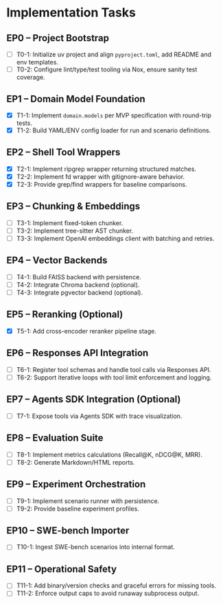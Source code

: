 # Implementation Tasks

## EP0 – Project Bootstrap
- [ ] T0-1: Initialize uv project and align `pyproject.toml`, add README and env templates.
- [ ] T0-2: Configure lint/type/test tooling via Nox, ensure sanity test coverage.

## EP1 – Domain Model Foundation
- [x] T1-1: Implement `domain.models` per MVP specification with round-trip tests.
- [x] T1-2: Build YAML/ENV config loader for run and scenario definitions.

## EP2 – Shell Tool Wrappers
- [x] T2-1: Implement ripgrep wrapper returning structured matches.
- [x] T2-2: Implement fd wrapper with gitignore-aware behavior.
- [x] T2-3: Provide grep/find wrappers for baseline comparisons.

## EP3 – Chunking & Embeddings
- [ ] T3-1: Implement fixed-token chunker.
- [ ] T3-2: Implement tree-sitter AST chunker.
- [ ] T3-3: Implement OpenAI embeddings client with batching and retries.

## EP4 – Vector Backends
- [ ] T4-1: Build FAISS backend with persistence.
- [ ] T4-2: Integrate Chroma backend (optional).
- [ ] T4-3: Integrate pgvector backend (optional).

## EP5 – Reranking (Optional)
- [x] T5-1: Add cross-encoder reranker pipeline stage.

## EP6 – Responses API Integration
- [ ] T6-1: Register tool schemas and handle tool calls via Responses API.
- [ ] T6-2: Support iterative loops with tool limit enforcement and logging.

## EP7 – Agents SDK Integration (Optional)
- [ ] T7-1: Expose tools via Agents SDK with trace visualization.

## EP8 – Evaluation Suite
- [ ] T8-1: Implement metrics calculations (Recall@K, nDCG@K, MRR).
- [ ] T8-2: Generate Markdown/HTML reports.

## EP9 – Experiment Orchestration
- [ ] T9-1: Implement scenario runner with persistence.
- [ ] T9-2: Provide baseline experiment profiles.

## EP10 – SWE-bench Importer
- [ ] T10-1: Ingest SWE-bench scenarios into internal format.

## EP11 – Operational Safety
- [ ] T11-1: Add binary/version checks and graceful errors for missing tools.
- [ ] T11-2: Enforce output caps to avoid runaway subprocess output.
